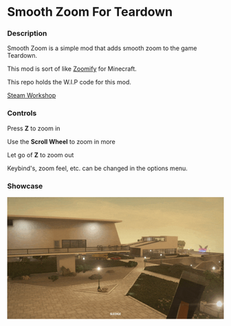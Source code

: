 
# Smooth Zoom For Teardown

### Description

Smooth Zoom is a simple mod that adds smooth zoom to the game Teardown. 

This mod is sort of like [Zoomify](https://www.curseforge.com/minecraft/mc-mods/zoomify) for Minecraft.

This repo holds the W.I.P code for this mod.

[Steam Workshop](https://steamcommunity.com/sharedfiles/filedetails/?id=2596322347)

### Controls

Press **Z** to zoom in

Use the **Scroll Wheel** to zoom in more

Let go of **Z** to zoom out


Keybind's, zoom feel, etc. can be changed in the options menu.


### Showcase

![](images/Zoom.gif)


